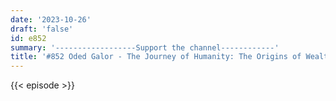 ```yaml
---
date: '2023-10-26'
draft: 'false'
id: e852
summary: '------------------Support the channel------------'
title: '#852 Oded Galor - The Journey of Humanity: The Origins of Wealth and Inequality'
---
```

{{< episode >}}

